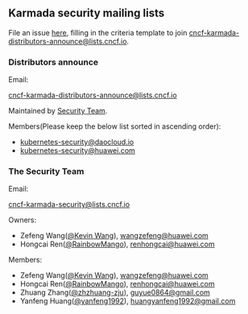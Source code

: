 ## Karmada security mailing lists

File an issue [here](https://github.com/karmada-io/community/issues/new?template=distributors-application.md), filling in the criteria template to join [cncf-karmada-distributors-announce@lists.cncf.io](mailto:cncf-karmada-distributors-announce@lists.cncf.io).

### Distributors announce

Email:

cncf-karmada-distributors-announce@lists.cncf.io

Maintained by [Security Team](#the-security-team).

Members(Please keep the below list sorted in ascending order):
- kubernetes-security@daocloud.io
- kubernetes-security@huawei.com

### The Security Team

Email:

cncf-karmada-security@lists.cncf.io

Owners:

- Zefeng Wang([@Kevin Wang](https://github.com/kevin-wangzefeng)), [wangzefeng@huawei.com](mailto:wangzefeng@huawei.com)
- Hongcai Ren([@RainbowMango](https://github.com/rainbowmango)), [renhongcai@huawei.com](mailto:renhongcai@huawei.com)

Members:

- Zefeng Wang([@Kevin Wang](https://github.com/kevin-wangzefeng)), [wangzefeng@huawei.com](mailto:wangzefeng@huawei.com)
- Hongcai Ren([@RainbowMango](https://github.com/rainbowmango)), [renhongcai@huawei.com](mailto:renhongcai@huawei.com)
- Zhuang Zhang([@zhzhuang-zju](https://github.com/zhzhuang-zju)), [guyue0864@gmail.com](mailto:guyue0864@gmail.com)
- Yanfeng Huang([@yanfeng1992](https://github.com/yanfeng1992)), [huangyanfeng1992@gmail.com](mailto:huangyanfeng1992@gmail.com)
